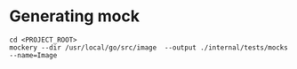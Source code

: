 # Generating mock
```
cd <PROJECT_ROOT>
mockery --dir /usr/local/go/src/image  --output ./internal/tests/mocks --name=Image
```
